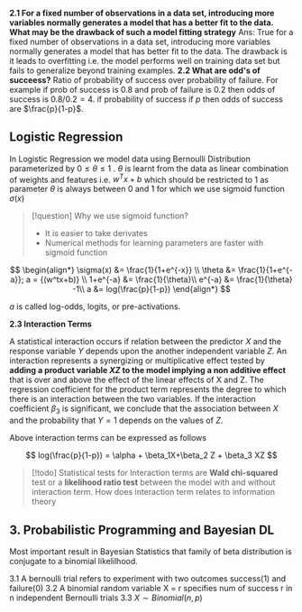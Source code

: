 **2.1 For a fixed number of observations in a data set, introducing more variables
	normally generates a model that has a better fit to the data. What may be the drawback
	of such a model fitting strategy**
	Ans: True for a fixed number of observations in a data set, introducing more variables normally generates a model that has better fit to the data. The drawback is it leads to overfitting i.e. the model performs well on training data set but fails to generalize beyond training examples.
 **2.2 What are odd's of succeess?**
	Ratio of probability of success over probability of failure. For example if prob of success is $0.8$ and prob of failure is $0.2$ then odds of success is $0.8/0.2=4$. if probability of success if $p$ then odds of success are $\frac{p}{1-p}$.

## Logistic Regression

In Logistic Regression we model data using Bernoulli Distribution parameterized by $0\le\theta\le 1$ . $\theta$ is learnt from the data as linear combination of weights and features i.e. $w^Tx+b$ which should be restricted to $1$ as parameter $\theta$ is always between $0$ and $1$ for which we use sigmoid function $\sigma(x)$ 

>[!question] Why we use sigmoid function?
>- It is easier to take derivates 
>- Numerical methods for learning parameters are faster with sigmoid function



$$
\begin{align*}
\sigma(x) &= \frac{1}{1+e^{-x}} \\
\theta &= \frac{1}{1+e^{-a}}; a = {(w^tx+b)} \\
1+e^{-a} &= \frac{1}{\theta}\\
e^{-a} &= \frac{1}{\theta} -1\\
a &= log(\frac{p}{1-p})
\end{align*} 
$$

$a$ is called log-odds, logits, or pre-activations.

**2.3 Interaction Terms**

A statistical interaction occurs if relation between the predictor $X$ and the response variable $Y$ depends upon the another independent variable $Z$. An interaction represents a synergizing or multiplicative effect tested by **adding a product variable $XZ$ to the model implying a non additive effect** that is over and above the effect of the linear effects of X and Z. The regression coefficient for the product term represents the degree to which there is an interaction between the two variables. If the interaction coefficient $\beta_3$ is significant, we conclude that the association between $X$ and the probability that $Y = 1$ depends on the values of $Z$.

Above interaction terms can be expressed as follows

$$
log(\frac{p}{1-p}) = \alpha + \beta_1X+\beta_2 Z + \beta_3 XZ
$$

>[!todo] Statistical tests for Interaction terms are **Wald chi-squared** test or a **likelihood ratio test** between the model with and without interaction term.
>How does interaction term relates to information theory
>




## 3. Probabilistic Programming and Bayesian DL

Most important result in Bayesian Statistics that family of beta distribution is conjugate to a binomial likelilhood.

3.1 A bernoulli trial refers to experiment with two outcomes success(1) and failure(0)
3.2 A binomial random variable X = r specifies num of success r in n independent Bernoulli trials
3.3  $X \sim Binomial(n, p)$ 
